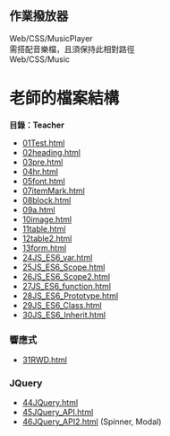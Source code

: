 ## 作業撥放器
Web/CSS/MusicPlayer\
需搭配音樂檔，且須保持此相對路徑\
Web/CSS/Music

# 老師的檔案結構
**目錄：Teacher**

* [01Test.html](/Teacher/01Test.html)
* [02heading.html](/Teacher/02heading.html)
* [03pre.html](/Teacher/03pre.html)
* [04hr.html](/Teacher/04hr.html)
* [05font.html](/Teacher/05font.html)
* [07itemMark.html](/Teacher/07itemMark.html)
* [08block.html](/Teacher/08block.html)
* [09a.html](/Teacher/09a.html)
* [10image.html](/Teacher/10image.html)
* [11table.html](/Teacher/11table.html)
* [12table2.html](/Teacher/12table2.html)
* [13form.html](/Teacher/13form.html)
* [24JS_ES6_var.html](/Teacher/24JS_ES6_var.html)
* [25JS_ES6_Scope.html](/Teacher/25JS_ES6_Scope.html)
* [26JS_ES6_Scope2.html](/Teacher/26JS_ES6_Scope2.html)
* [27JS_ES6_function.html](/Teacher/27JS_ES6_function.html)
* [28JS_ES6_Prototype.html](/Teacher/28JS_ES6_Prototype.html)
* [29JS_ES6_Class.html](/Teacher/29JS_ES6_Class.html)
* [30JS_ES6_Inherit.html](/Teacher/30JS_ES6_Inherit.html)

### 響應式
* [31RWD.html](/Teacher/31RWD.html)

### JQuery
* [44JQuery.html](/Teacher/44JQuery.html)
* [45JQuery_API.html](/Teacher/45JQuery_API.html)
* [46JQuery_API2.html](/Teacher/46JQuery_API2.html) (Spinner, Modal)